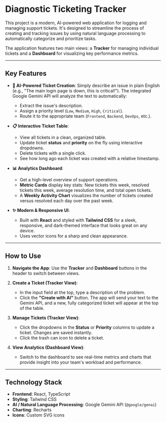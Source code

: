 # Diagnostic Ticketing Tracker

This project is a modern, AI-powered web application for logging and managing support tickets. It's designed to streamline the process of creating and tracking issues by using natural language processing to automatically categorize and prioritize tasks.

The application features two main views: a **Tracker** for managing individual tickets and a **Dashboard** for visualizing key performance metrics.

---

## Key Features

- **🤖 AI-Powered Ticket Creation**: Simply describe an issue in plain English (e.g., "The main login page is down, this is critical!"). The integrated Google Gemini API will analyze the text to automatically:
  - Extract the issue's description.
  - Assign a priority level (`Low`, `Medium`, `High`, `Critical`).
  - Route it to the appropriate team (`Frontend`, `Backend`, `DevOps`, etc.).

- **📋 Interactive Ticket Table**:
  - View all tickets in a clean, organized table.
  - Update ticket **status** and **priority** on the fly using interactive dropdowns.
  - Delete tickets with a single click.
  - See how long ago each ticket was created with a relative timestamp.

- **📊 Analytics Dashboard**:
  - Get a high-level overview of support operations.
  - **Metric Cards** display key stats: New tickets this week, resolved tickets this week, average resolution time, and total open tickets.
  - A **Weekly Activity Chart** visualizes the number of tickets created versus resolved each day over the past week.

- **✨ Modern & Responsive UI**:
  - Built with **React** and styled with **Tailwind CSS** for a sleek, responsive, and dark-themed interface that looks great on any device.
  - Uses vector icons for a sharp and clean appearance.

---

## How to Use

1.  **Navigate the App**: Use the **Tracker** and **Dashboard** buttons in the header to switch between views.

2.  **Create a Ticket (Tracker View)**:
    - In the input field at the top, type a description of the problem.
    - Click the **"Create with AI"** button. The app will send your text to the Gemini API, and a new, fully categorized ticket will appear at the top of the table.

3.  **Manage Tickets (Tracker View)**:
    - Click the dropdowns in the **Status** or **Priority** columns to update a ticket. Changes are saved instantly.
    - Click the trash can icon to delete a ticket.

4.  **View Analytics (Dashboard View)**:
    - Switch to the dashboard to see real-time metrics and charts that provide insight into your team's workload and performance.

---

## Technology Stack

- **Frontend**: React, TypeScript
- **Styling**: Tailwind CSS
- **AI / Natural Language Processing**: Google Gemini API (`@google/genai`)
- **Charting**: Recharts
- **Icons**: Custom SVG icons
